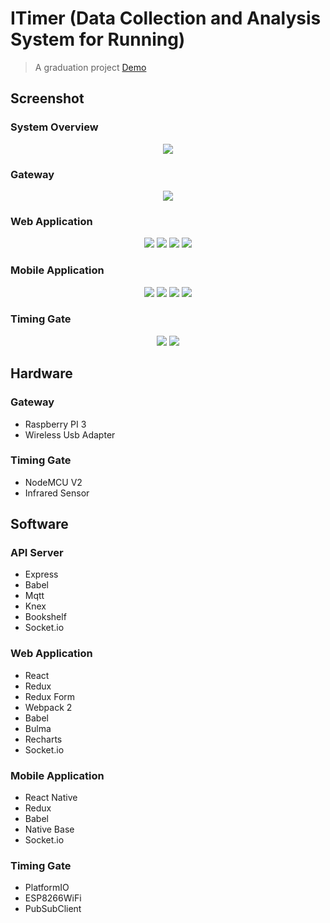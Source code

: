 # ITimer (Data Collection and Analysis System for Running)

> A graduation project [Demo](http://chutiphon-k.info:8080)

## Screenshot

### System Overview
<p align="center">
	<img src="https://github.com/chutiphon-k/ITimer/blob/master/screenshots/overview-1.png">
</p>

### Gateway
<p align="center">
	<img src="https://github.com/chutiphon-k/ITimer/blob/master/screenshots/gateway-1.png">
</p>

### Web Application
<p align="center">
	<img src="https://github.com/chutiphon-k/ITimer/blob/master/screenshots/web-1.png">
	<img src="https://github.com/chutiphon-k/ITimer/blob/master/screenshots/web-2.png">
	<img src="https://github.com/chutiphon-k/ITimer/blob/master/screenshots/web-3.png">
	<img src="https://github.com/chutiphon-k/ITimer/blob/master/screenshots/web-4.png">
</p>

### Mobile Application
<p align="center">
	<img src="https://github.com/chutiphon-k/ITimer/blob/master/screenshots/app-1.png">
	<img src="https://github.com/chutiphon-k/ITimer/blob/master/screenshots/app-2.png">
	<img src="https://github.com/chutiphon-k/ITimer/blob/master/screenshots/app-3.png">
	<img src="https://github.com/chutiphon-k/ITimer/blob/master/screenshots/app-4.png">
</p>

### Timing Gate
<p align="center">
	<img src="https://github.com/chutiphon-k/ITimer/blob/master/screenshots/timinggate-1.png">
	<img src="https://github.com/chutiphon-k/ITimer/blob/master/screenshots/timinggate-2.png">
</p>

## Hardware

### Gateway
- Raspberry PI 3
- Wireless Usb Adapter

### Timing Gate
- NodeMCU V2
- Infrared Sensor

## Software

### API Server
- Express
- Babel
- Mqtt
- Knex
- Bookshelf
- Socket.io

### Web Application
- React
- Redux
- Redux Form
- Webpack 2
- Babel
- Bulma
- Recharts
- Socket.io

### Mobile Application
- React Native
- Redux
- Babel
- Native Base
- Socket.io

### Timing Gate
- PlatformIO
- ESP8266WiFi
- PubSubClient